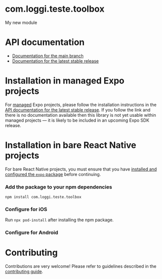 # com.loggi.teste.toolbox

My new module

# API documentation

- [Documentation for the main branch](https://github.com/expo/expo/blob/main/docs/pages/versions/unversioned/sdk/com.loggi.teste.toolbox.md)
- [Documentation for the latest stable release](https://docs.expo.dev/versions/latest/sdk/com.loggi.teste.toolbox/)

# Installation in managed Expo projects

For [managed](https://docs.expo.dev/archive/managed-vs-bare/) Expo projects, please follow the installation instructions in the [API documentation for the latest stable release](#api-documentation). If you follow the link and there is no documentation available then this library is not yet usable within managed projects &mdash; it is likely to be included in an upcoming Expo SDK release.

# Installation in bare React Native projects

For bare React Native projects, you must ensure that you have [installed and configured the `expo` package](https://docs.expo.dev/bare/installing-expo-modules/) before continuing.

### Add the package to your npm dependencies

```
npm install com.loggi.teste.toolbox
```

### Configure for iOS

Run `npx pod-install` after installing the npm package.


### Configure for Android



# Contributing

Contributions are very welcome! Please refer to guidelines described in the [contributing guide]( https://github.com/expo/expo#contributing).
